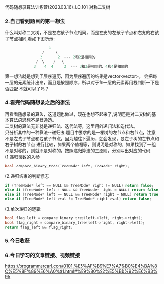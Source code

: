 代码随想录算法训练营(2023.03.16)_LC_101 对称二叉树  
  
### 2.自己看到题目的第一想法  
什么叫对称二叉树，不是左右孩子节点相同，而是左支的左孩子节点和右支的右孩子节点相同,看如下图所示:  
```c  
                    1
                 /     \
                2       2  --- 2和2是相同的
              /  \    /   \ 
             3    4  4     3  --- 3和3是相同的，4和4是相同的
```  
第一想法就是想到了层序遍历，因为层序遍历的结果是vector<vector<int>>， 会把每一层的元素统计出来，而且是按照顺序，所以对于每一层的元素再用栈判断一下是否匹配
不就可以了吗？  
  
### 4.看完代码随想录之后的想法  
再看看随想录的算法，这道题也做过，现在也想不起来了,说明还是对二叉树的基本算法的思想不是很通透。  
二叉树的算法无非就是递归法、迭代法等，这里用的递归法和迭代法。  
只分析其中的一种算法--递归法:题目中要求的是一棵树的左节点和右节点，注意不是左孩子节点和右孩子节点，因为越往下遍历，就会发现，是左子树的左节点和右子树的右节点
进行比较，如果两个值相等，则说明是对称的，如果找到了一组不是对称的，则就不是对称的，按照递归算法的三原则，分别写出对应的代码.   
(1.递归函数的入参  
```c  
bool compare_binary_tree(TreeNode* left, TreNode* right);
```  
(2.递归结束的判断标志  
```c  
if (TreeNode* left == NULL && TreeNode* right != NULL) return false;
else if (TreeNode* left ! NULL && TreeNode* right = NULL) return false;
else if (TreeNode* left == NULL && TreeNode* right = NULL) return true;
else if (TreeNode* left->val != TreeNode* right->val) return false;
```  
(3.单次递归的逻辑  
```c  
bool flag_left = compare_binary_tree(left->left, right->right);
bool flag_right = compare_binary_tree(left->right, right->left);
return flag_left && flag_right;
```  
  
### 5.今日收获  
### 6.今日学习的文章链接、视频链接  
https://programmercarl.com/0101.%E5%AF%B9%E7%A7%B0%E4%BA%8C%E5%8F%89%E6%A0%91.html#%E9%80%92%E5%BD%92%E6%B3%95  
  




